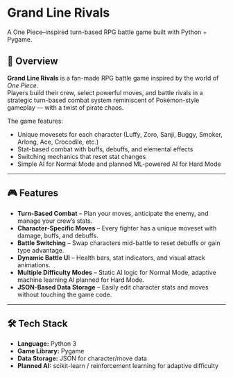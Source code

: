# **Grand Line Rivals**  
A One Piece–inspired turn-based RPG battle game built with Python + Pygame.

## 📜 Overview
**Grand Line Rivals** is a fan-made RPG battle game inspired by the world of *One Piece*.  
Players build their crew, select powerful moves, and battle rivals in a strategic turn-based combat system reminiscent of Pokémon-style gameplay — with a twist of pirate chaos.

The game features:
- Unique movesets for each character (Luffy, Zoro, Sanji, Buggy, Smoker, Arlong, Ace, Crocodile, etc.)
- Stat-based combat with buffs, debuffs, and elemental effects
- Switching mechanics that reset stat changes
- Simple AI for Normal Mode and planned ML-powered AI for Hard Mode

---

## 🎮 Features
- **Turn-Based Combat** – Plan your moves, anticipate the enemy, and manage your crew’s stats.
- **Character-Specific Moves** – Every fighter has a unique moveset with damage, buffs, and debuffs.
- **Battle Switching** – Swap characters mid-battle to reset debuffs or gain type advantage.
- **Dynamic Battle UI** – Health bars, stat indicators, and visual attack animations.
- **Multiple Difficulty Modes** – Static AI logic for Normal Mode, adaptive machine learning AI planned for Hard Mode.
- **JSON-Based Data Storage** – Easily edit character stats and moves without touching the game code.

---

## 🛠️ Tech Stack
- **Language:** Python 3
- **Game Library:** Pygame
- **Data Storage:** JSON for character/move data
- **Planned AI:** scikit-learn / reinforcement learning for adaptive difficulty